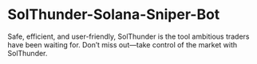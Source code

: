 # SolThunder-Solana-Sniper-Bot
Safe, efficient, and user-friendly, SolThunder is the tool ambitious traders have been waiting for. Don’t miss out—take control of the market with SolThunder.
